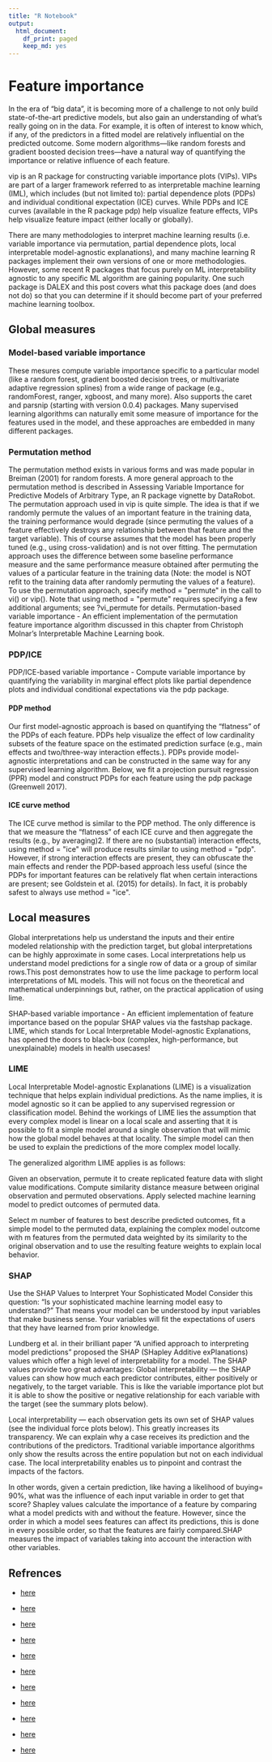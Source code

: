 ```yaml
---
title: "R Notebook"
output:
  html_document:
    df_print: paged
    keep_md: yes
---
```



# Feature importance 

In the era of “big data”, it is becoming more of a challenge to not only build state-of-the-art predictive models, but also gain an understanding of what’s really going on in the data. For example, it is often of interest to know which, if any, of the predictors in a fitted model are relatively influential on the predicted outcome. Some modern algorithms—like random forests and gradient boosted decision trees—have a natural way of quantifying the importance or relative influence of each feature.

vip is an R package for constructing variable importance plots (VIPs). VIPs are part of a larger framework referred to as interpretable machine learning (IML), which includes (but not limited to): partial dependence plots (PDPs) and individual conditional expectation (ICE) curves. While PDPs and ICE curves (available in the R package pdp) help visualize feature effects, VIPs help visualize feature impact (either locally or globally). 

There are many methodologies to interpret machine learning results (i.e. variable importance via permutation, partial dependence plots, local interpretable model-agnostic explanations), and many machine learning R packages implement their own versions of one or more methodologies. However, some recent R packages that focus purely on ML interpretability agnostic to any specific ML algorithm are gaining popularity. One such package is DALEX and this post covers what this package does (and does not do) so that you can determine if it should become part of your preferred machine learning toolbox.


## Global measures

### Model-based variable importance 

These mesures compute variable importance specific to a particular model (like a random forest, gradient boosted decision trees, or multivariate adaptive regression splines) from a wide range of package (e.g., randomForest, ranger, xgboost, and many more). Also supports the caret and parsnip (starting with version 0.0.4) packages. Many supervised learning algorithms can naturally emit some measure of importance for the features used in the model, and these approaches are embedded in many different packages. 

### Permutation method

The permutation method exists in various forms and was made popular in Breiman (2001) for random forests. A more general approach to the permutation method is described in Assessing Variable Importance for Predictive Models of Arbitrary Type, an R package vignette by DataRobot. The permutation approach used in vip is quite simple. The idea is that if we randomly permute the values of an important feature in the training data, the training performance would degrade (since permuting the values of a feature effectively destroys any relationship between that feature and the target variable). This of course assumes that the model has been properly tuned (e.g., using cross-validation) and is not over fitting. The permutation approach uses the difference between some baseline performance measure  and the same performance measure obtained after permuting the values of a particular feature in the training data (Note: the model is NOT refit to the training data after randomly permuting the values of a feature). To use the permutation approach, specify method = "permute" in the call to vi() or vip(). Note that using method = "permute" requires specifying a few additional arguments; see ?vi_permute for details. Permutation-based variable importance - An efficient implementation of the permutation feature importance algorithm discussed in this chapter from Christoph Molnar’s Interpretable Machine Learning book.

### PDP/ICE
PDP/ICE-based variable importance - Compute variable importance by quantifying the variability in marginal effect plots like partial dependence plots and individual conditional expectations via the pdp package.


#### PDP method

Our first model-agnostic approach is based on quantifying the “flatness” of the PDPs of each feature. PDPs help visualize the effect of low cardinality subsets of the feature space on the estimated prediction surface (e.g., main effects and two/three-way interaction effects.). PDPs provide model-agnostic interpretations and can be constructed in the same way for any supervised learning algorithm. Below, we fit a projection pursuit regression (PPR) model and construct PDPs for each feature using the pdp package (Greenwell 2017).

#### ICE curve method

The ICE curve method is similar to the PDP method. The only difference is that we measure the “flatness” of each ICE curve and then aggregate the results (e.g., by averaging)2. If there are no (substantial) interaction effects, using method = "ice" will produce results similar to using method = "pdp". However, if strong interaction effects are present, they can obfuscate the main effects and render the PDP-based approach less useful (since the PDPs for important features can be relatively flat when certain interactions are present; see Goldstein et al. (2015) for details). In fact, it is probably safest to always use method = "ice".

## Local measures
Global interpretations help us understand the inputs and their entire modeled relationship with the prediction target, but global interpretations can be highly approximate in some cases. Local interpretations help us understand model predictions for a single row of data or a group of similar rows.This post demonstrates how to use the lime package to perform local interpretations of ML models. This will not focus on the theoretical and mathematical underpinnings but, rather, on the practical application of using lime.

SHAP-based variable importance - An efficient implementation of feature importance based on the popular SHAP values via the fastshap package.  LIME, which stands for Local Interpretable Model-agnostic Explanations, has opened the doors to black-box (complex, high-performance, but unexplainable) models in health usecases! 


### LIME


Local Interpretable Model-agnostic Explanations (LIME) is a visualization technique that helps explain individual predictions. As the name implies, it is model agnostic so it can be applied to any supervised regression or classification model. Behind the workings of LIME lies the assumption that every complex model is linear on a local scale and asserting that it is possible to fit a simple model around a single observation that will mimic how the global model behaves at that locality. The simple model can then be used to explain the predictions of the more complex model locally.

The generalized algorithm LIME applies is as follows:

Given an observation, permute it to create replicated feature data with slight value modifications.
Compute similarity distance measure between original observation and permuted observations.
Apply selected machine learning model to predict outcomes of permuted data.

Select m number of features to best describe predicted outcomes, fit a simple model to the permuted data, explaining the complex model outcome with m features from the permuted data weighted by its similarity to the original observation and to use the resulting feature weights to explain local behavior.

### SHAP

Use the SHAP Values to Interpret Your Sophisticated Model Consider this question: “Is your sophisticated machine learning model easy to understand?” That means your model can be understood by input variables that make business sense. Your variables will fit the expectations of users that they have learned from prior knowledge.

Lundberg et al. in their brilliant paper “A unified approach to interpreting model predictions” proposed the SHAP (SHapley Additive exPlanations) values which offer a high level of interpretability for a model. The SHAP values provide two great advantages:
Global interpretability — the SHAP values can show how much each predictor contributes, either positively or negatively, to the target variable. This is like the variable importance plot but it is able to show the positive or negative relationship for each variable with the target (see the summary plots below).

Local interpretability — each observation gets its own set of SHAP values (see the individual force plots below). This greatly increases its transparency. We can explain why a case receives its prediction and the contributions of the predictors. Traditional variable importance algorithms only show the results across the entire population but not on each individual case. The local interpretability enables us to pinpoint and contrast the impacts of the factors.

In other words, given a certain prediction, like having a likelihood of buying= 90%, what was the influence of each input variable in order to get that score? Shapley values calculate the importance of a feature by comparing what a model predicts with and without the feature. However, since the order in which a model sees features can affect its predictions, this is done in every possible order, so that the features are fairly compared.SHAP measures the impact of variables taking into account the interaction with other variables.



## Refrences

+ [here](https://koalaverse.github.io/vip/)

+ [here](https://koalaverse.github.io/vip/articles/vip.html)

+ [here](https://cran.r-project.org/web/packages/vip/vignettes/vip-introduction.pdf)

+ [here](https://uc-r.github.io/lime)

+ [here](https://www.business-science.io/business/2018/06/25/lime-local-feature-interpretation.html)

+ [here](https://juliasilge.com/blog/mario-kart/)

+ [here](https://www.analyticsvidhya.com/blog/2021/01/ml-interpretability-using-lime-in-r/)

+ [here](https://cran.r-project.org/web/packages/lime/vignettes/Understanding_lime.html)

+ [here](https://cran.r-project.org/web/packages/shapr/vignettes/understanding_shapr.html)

+ [here](https://towardsdatascience.com/explain-any-models-with-the-shap-values-use-the-kernelexplainer-79de9464897a)

+ [here](https://github.com/christophM/interpretable-ml-book)
